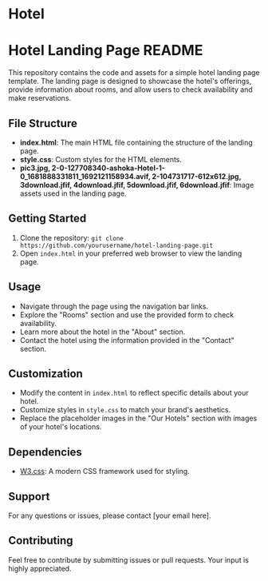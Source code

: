 # Hotel
# Hotel Landing Page README

This repository contains the code and assets for a simple hotel landing page template. The landing page is designed to showcase the hotel's offerings, provide information about rooms, and allow users to check availability and make reservations.

## File Structure

- **index.html**: The main HTML file containing the structure of the landing page.
- **style.css**: Custom styles for the HTML elements.
- **pic3.jpg, 2-0-127708340-ashoka-Hotel-1-0_1681888331811_1692121158934.avif, 2-104731717-612x612.jpg, 3download.jfif, 4download.jfif, 5download.jfif, 6download.jfif**: Image assets used in the landing page.

## Getting Started

1. Clone the repository: `git clone https://github.com/yourusername/hotel-landing-page.git`
2. Open `index.html` in your preferred web browser to view the landing page.

## Usage

- Navigate through the page using the navigation bar links.
- Explore the "Rooms" section and use the provided form to check availability.
- Learn more about the hotel in the "About" section.
- Contact the hotel using the information provided in the "Contact" section.

## Customization

- Modify the content in `index.html` to reflect specific details about your hotel.
- Customize styles in `style.css` to match your brand's aesthetics.
- Replace the placeholder images in the "Our Hotels" section with images of your hotel's locations.

## Dependencies

- [W3.css](https://www.w3schools.com/w3css/): A modern CSS framework used for styling.

## Support

For any questions or issues, please contact [your email here].

## Contributing

Feel free to contribute by submitting issues or pull requests. Your input is highly appreciated.
